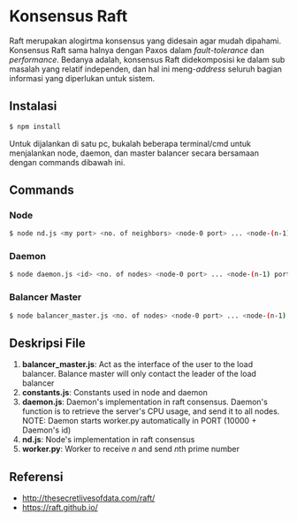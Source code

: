 # Konsensus Raft
Raft merupakan alogirtma konsensus yang didesain agar mudah dipahami. Konsensus Raft sama halnya dengan Paxos dalam *fault-tolerance* dan *performance*. Bedanya adalah, konsensus Raft didekomposisi ke dalam sub masalah yang relatif independen, dan hal ini meng-*address* seluruh bagian informasi yang diperlukan untuk sistem.

## Instalasi
```sh
$ npm install
```
Untuk dijalankan di satu pc, bukalah beberapa terminal/cmd untuk menjalankan node, daemon, dan master balancer secara bersamaan dengan commands dibawah ini.

## Commands
### Node
```sh
$ node nd.js <my port> <no. of neighbors> <node-0 port> ... <node-(n-1) port>
```
### Daemon
```sh
$ node daemon.js <id> <no. of nodes> <node-0 port> ... <node-(n-1) port>
```
### Balancer Master
```sh
$ node balancer_master.js <no. of nodes> <node-0 port> ... <node-(n-1) port>
```

## Deskripsi File
1. **balancer_master.js**: Act as the interface of the user to the load balancer. Balance master will only contact the leader of the load balancer
2. **constants.js**: Constants used in node and daemon
3. **daemon.js**: Daemon's implementation in raft consensus. Daemon's function is to retrieve the server's CPU usage, and send it to all nodes. NOTE: Daemon starts worker.py automatically in PORT (10000 + Daemon's id)
4. **nd.js**: Node's implementation in raft consensus
5. **worker.py**: Worker to receive *n* and send *n*th prime number

## Referensi
- http://thesecretlivesofdata.com/raft/
- https://raft.github.io/
